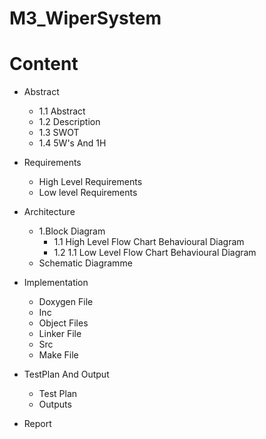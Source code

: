 # M3_WiperSystem

# **Content**

- Abstract
   - 1.1 Abstract
   - 1.2 Description
   - 1.3 SWOT
   - 1.4 5W's And 1H


- Requirements
  - High Level Requirements
  - Low level Requirements
   
- Architecture
   - 1.Block Diagram
     - 1.1 High Level Flow Chart Behavioural Diagram
     - 1.2 1.1 Low Level Flow Chart Behavioural Diagram
   - Schematic Diagramme  

- Implementation
   - Doxygen File
   - Inc
   - Object Files
   - Linker File
   - Src
   - Make File

- TestPlan And Output
  - Test Plan
  - Outputs
  
- Report

 